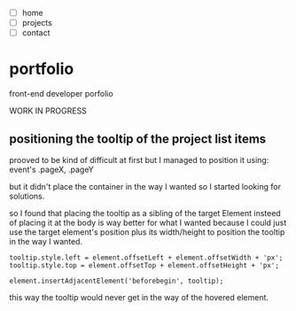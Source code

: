 - [ ] home
- [ ] projects
- [ ] contact
# portfolio
front-end developer porfolio

WORK IN PROGRESS



## positioning the tooltip of the project list items

prooved to be kind of difficult at first but I managed to position it using:
event's .pageX, .pageY 

but it didn't place the container in the way I wanted so I started looking for solutions.

so I found that placing the tooltip as a sibling of the target Element insteed of placing it
at the body is way better for what I wanted because I could just use the target element's position 
plus its width/height to position the tooltip in the way I wanted.


```
tooltip.style.left = element.offsetLeft + element.offsetWidth + 'px';
tooltip.style.top = element.offsetTop + element.offsetHeight + 'px';

element.insertAdjacentElement('beforebegin', tooltip);
```

this way the tooltip would never get in the way of the hovered element.